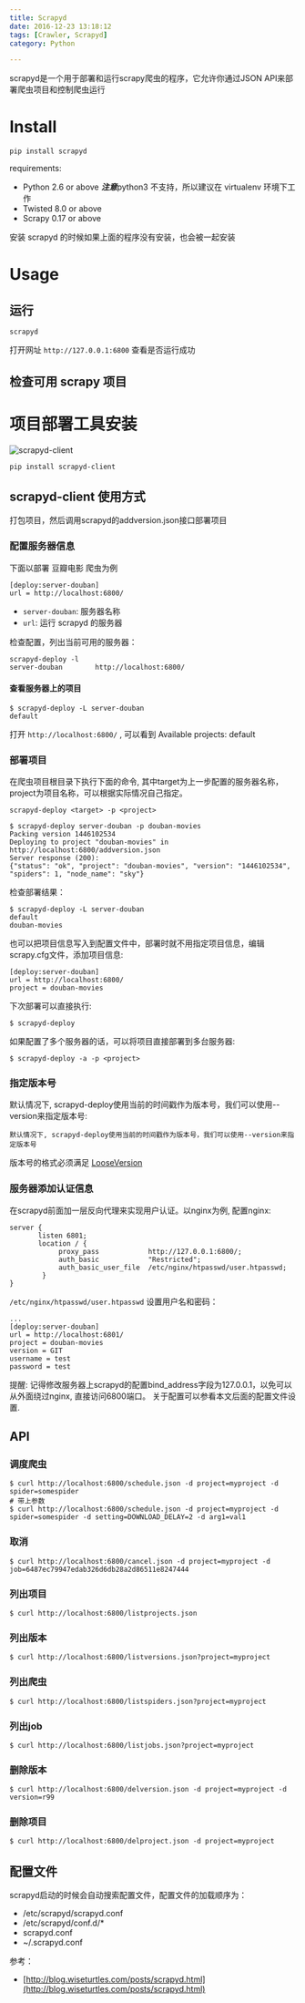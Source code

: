 ```yaml
---
title: Scrapyd
date: 2016-12-23 13:18:12
tags: [Crawler, Scrapyd]
category: Python

---
```



scrapyd是一个用于部署和运行scrapy爬虫的程序，它允许你通过JSON API来部署爬虫项目和控制爬虫运行

# Install

```
pip install scrapyd
```

requirements:

- Python 2.6 or above ***注意***python3 不支持，所以建议在 virtualenv 环境下工作
- Twisted 8.0 or above
- Scrapy 0.17 or above

安装 scrapyd 的时候如果上面的程序没有安装，也会被一起安装


# Usage


## 运行

```
scrapyd
```

打开网址 `http://127.0.0.1:6800` 查看是否运行成功

## 检查可用 scrapy 项目



# 项目部署工具安装
![scrapyd-client](https://github.com/scrapy/scrapyd-client)

```
pip install scrapyd-client
```

## scrapyd-client 使用方式

打包项目，然后调用scrapyd的addversion.json接口部署项目

### 配置服务器信息

下面以部署 豆瓣电影 爬虫为例

```
[deploy:server-douban]
url = http://localhost:6800/
```

- `server-douban`: 服务器名称
- `url`: 运行 scrapyd 的服务器

检查配置，列出当前可用的服务器：
```
scrapyd-deploy -l
server-douban        http://localhost:6800/
```

#### 查看服务器上的项目

```
$ scrapyd-deploy -L server-douban
default
```

打开 `http://localhost:6800/` , 可以看到 Available projects: default

### 部署项目

在爬虫项目根目录下执行下面的命令, 其中target为上一步配置的服务器名称，project为项目名称，可以根据实际情况自己指定。

```
scrapyd-deploy <target> -p <project>
```

```
$ scrapyd-deploy server-douban -p douban-movies
Packing version 1446102534
Deploying to project "douban-movies" in http://localhost:6800/addversion.json
Server response (200):
{"status": "ok", "project": "douban-movies", "version": "1446102534", "spiders": 1, "node_name": "sky"}
```

检查部署结果：

```
$ scrapyd-deploy -L server-douban
default
douban-movies
```


也可以把项目信息写入到配置文件中，部署时就不用指定项目信息，编辑scrapy.cfg文件，添加项目信息:

```
[deploy:server-douban]
url = http://localhost:6800/
project = douban-movies
```

下次部署可以直接执行:

```
$ scrapyd-deploy
```

如果配置了多个服务器的话，可以将项目直接部署到多台服务器:

```
$ scrapyd-deploy -a -p <project>
```

### 指定版本号

默认情况下, scrapyd-deploy使用当前的时间戳作为版本号，我们可以使用--version来指定版本号:

```
默认情况下, scrapyd-deploy使用当前的时间戳作为版本号，我们可以使用--version来指定版本号
```

版本号的格式必须满足 [LooseVersion](http://epydoc.sourceforge.net/stdlib/distutils.version.LooseVersion-class.html)


### 服务器添加认证信息

在scrapyd前面加一层反向代理来实现用户认证。以nginx为例, 配置nginx:

```
server {
       listen 6801;
       location / {
            proxy_pass            http://127.0.0.1:6800/;
            auth_basic            "Restricted";
            auth_basic_user_file  /etc/nginx/htpasswd/user.htpasswd;
        }
}
```


`/etc/nginx/htpasswd/user.htpasswd` 设置用户名和密码：

```
...
[deploy:server-douban]
url = http://localhost:6801/
project = douban-movies
version = GIT
username = test
password = test
```

提醒: 记得修改服务器上scrapyd的配置bind_address字段为127.0.0.1，以免可以从外面绕过nginx, 直接访问6800端口。 关于配置可以参看本文后面的配置文件设置.

## API

### 调度爬虫

```
$ curl http://localhost:6800/schedule.json -d project=myproject -d spider=somespider
# 带上参数
$ curl http://localhost:6800/schedule.json -d project=myproject -d spider=somespider -d setting=DOWNLOAD_DELAY=2 -d arg1=val1
```

### 取消

```
$ curl http://localhost:6800/cancel.json -d project=myproject -d job=6487ec79947edab326d6db28a2d86511e8247444
```

### 列出项目

```
$ curl http://localhost:6800/listprojects.json
```
### 列出版本

```
$ curl http://localhost:6800/listversions.json?project=myproject
```
### 列出爬虫

```
$ curl http://localhost:6800/listspiders.json?project=myproject
```
### 列出job

```
$ curl http://localhost:6800/listjobs.json?project=myproject
```
### 删除版本

```
$ curl http://localhost:6800/delversion.json -d project=myproject -d 
version=r99
```
### 删除项目

```
$ curl http://localhost:6800/delproject.json -d project=myproject
```

## 配置文件

scrapyd启动的时候会自动搜索配置文件，配置文件的加载顺序为：

- /etc/scrapyd/scrapyd.conf
- /etc/scrapyd/conf.d/*
- scrapyd.conf
- ~/.scrapyd.conf

参考：

- [http://blog.wiseturtles.com/posts/scrapyd.html](http://blog.wiseturtles.com/posts/scrapyd.html)





